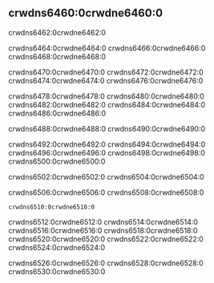 ## crwdns6460:0crwdne6460:0

crwdns6462:0crwdne6462:0

crwdns6464:0crwdne6464:0 crwdns6466:0crwdne6466:0 crwdns6468:0crwdne6468:0

crwdns6470:0crwdne6470:0 crwdns6472:0crwdne6472:0 crwdns6474:0crwdne6474:0 crwdns6476:0crwdne6476:0

crwdns6478:0crwdne6478:0 crwdns6480:0crwdne6480:0 crwdns6482:0crwdne6482:0<!-- ignore --> crwdns6484:0crwdne6484:0 crwdns6486:0crwdne6486:0

crwdns6488:0crwdne6488:0<!-- ignore -->
crwdns6490:0crwdne6490:0

crwdns6492:0crwdne6492:0 crwdns6494:0crwdne6494:0 crwdns6496:0crwdne6496:0 crwdns6498:0crwdne6498:0 crwdns6500:0crwdne6500:0

crwdns6502:0crwdne6502:0 crwdns6504:0crwdne6504:0

crwdns6506:0crwdne6506:0 crwdns6508:0crwdne6508:0

```console
crwdns6510:0crwdne6510:0
```

crwdns6512:0crwdne6512:0 crwdns6514:0crwdne6514:0 crwdns6516:0crwdne6516:0 crwdns6518:0crwdne6518:0 crwdns6520:0crwdne6520:0 crwdns6522:0crwdne6522:0 crwdns6524:0crwdne6524:0

crwdns6526:0crwdne6526:0 crwdns6528:0crwdne6528:0 crwdns6530:0crwdne6530:0
